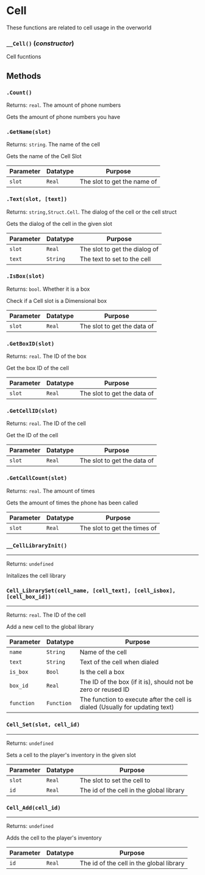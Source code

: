 # Cell
These functions are related to cell usage in the overworld

### `__Cell()` (*constructor*)

Cell fucntions

**Methods**
---
### `.Count()` 
Returns: `real`. The amount of phone numbers

Gets the amount of phone numbers you have

### `.GetName(slot)` 
Returns: `string`. The name of the cell

Gets the name of the Cell Slot

| Parameter | Datatype  | Purpose |
|-----------|-----------|---------|
|`slot` |`Real` |The slot to get the name of |

### `.Text(slot, [text])` 
Returns: `string,Struct.Cell`. The dialog of the cell or the cell struct

Gets the dialog of the cell in the given slot

| Parameter | Datatype  | Purpose |
|-----------|-----------|---------|
|`slot` |`Real` |The slot to get the dialog of |
|`text` |`String` |The text to set to the cell |

### `.IsBox(slot)` 
Returns: `bool`. Whether it is a box

Check if a Cell slot is a Dimensional box

| Parameter | Datatype  | Purpose |
|-----------|-----------|---------|
|`slot` |`Real` |The slot to get the data of |

### `.GetBoxID(slot)` 
Returns: `real`. The ID of the box

Get the box ID of the cell

| Parameter | Datatype  | Purpose |
|-----------|-----------|---------|
|`slot` |`Real` |The slot to get the data of |

### `.GetCellID(slot)` 
Returns: `real`. The ID of the cell

Get the ID of the cell

| Parameter | Datatype  | Purpose |
|-----------|-----------|---------|
|`slot` |`Real` |The slot to get the data of |

### `.GetCallCount(slot)` 
Returns: `real`. The amount of times

Gets the amount of times the phone has been called

| Parameter | Datatype  | Purpose |
|-----------|-----------|---------|
|`slot` |`Real` |The slot to get the times of |

### `__CellLibraryInit()`
---
 Returns: `undefined`

Initalizes the cell library

### `Cell_LibrarySet(cell_name, [cell_text], [cell_isbox], [cell_box_id])`
---
 Returns: `real`. The ID of the cell

Add a new cell to the global library

| Parameter | Datatype  | Purpose |
|-----------|-----------|---------|
|`name` |`String` |Name of the cell |
|`text` |`String` |Text of the cell when dialed |
|`is_box` |`Bool` |Is the cell a box |
|`box_id` |`Real` |The ID of the box (if it is), should not be zero or reused ID |
|`function` |`Function` |The function to execute after the cell is dialed (Usually for updating text) |

### `Cell_Set(slot, cell_id)`
---
 Returns: `undefined`

Sets a cell to the player's inventory in the given slot

| Parameter | Datatype  | Purpose |
|-----------|-----------|---------|
|`slot` |`Real` |The slot to set the cell to |
|`id` |`Real` |The id of the cell in the global library |






### `Cell_Add(cell_id)`
---
 Returns: `undefined`

Adds the cell to the player's inventory

| Parameter | Datatype  | Purpose |
|-----------|-----------|---------|
|`id` |`Real` |The id of the cell in the global library |





